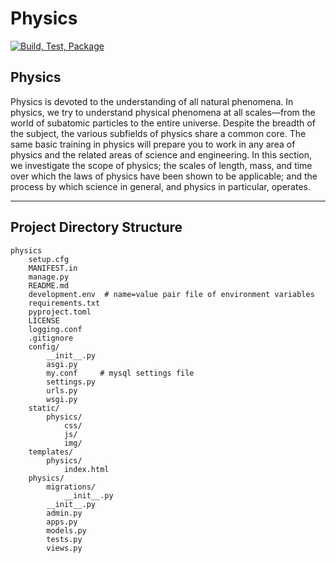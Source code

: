 # Physics

[![Build, Test, Package](https://github.com/dellius-alexander/physics/actions/workflows/build_test_deploy.yml/badge.svg?branch=main)](https://github.com/dellius-alexander/physics/actions/workflows/build_test_deploy.yml)

## Physics

Physics is devoted to the understanding of all natural phenomena.
In physics, we try to understand physical phenomena at all scales—from
the world of subatomic particles to the entire universe. Despite the
breadth of the subject, the various subfields of physics share a
common core. The same basic training in physics will prepare you to
work in any area of physics and the related areas of science and
engineering. In this section, we investigate the scope of physics;
the scales of length, mass, and time over which the laws of physics
have been shown to be applicable; and the process by which science
in general, and physics in particular, operates.

---

## Project Directory Structure

```text
physics
    setup.cfg
    MANIFEST.in
    manage.py
    README.md
    development.env  # name=value pair file of environment variables
    requirements.txt
    pyproject.toml
    LICENSE
    logging.conf
    .gitignore
    config/
        __init__.py
        asgi.py
        my.conf     # mysql settings file
        settings.py
        urls.py
        wsgi.py
    static/
        physics/
            css/
            js/
            img/
    templates/
        physics/
            index.html
    physics/
        migrations/
            __init__.py
        __init__.py
        admin.py
        apps.py
        models.py
        tests.py
        views.py
```